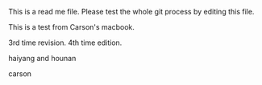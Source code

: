 This is a read me file.
Please test the whole git process by editing this file.

This is a test from Carson's macbook.

3rd time revision.
4th time edition.

haiyang and hounan

carson